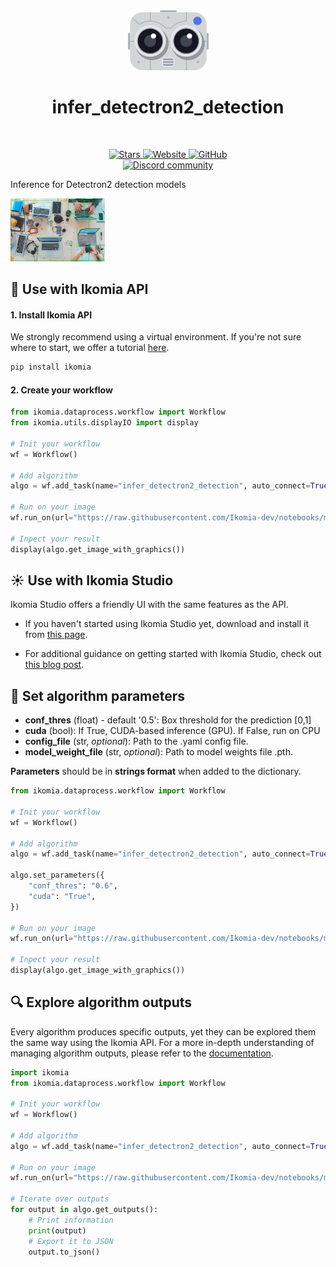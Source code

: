 <div align="center">
  <img src="https://raw.githubusercontent.com/Ikomia-hub/infer_detectron2_detection/main/icons/detectron2.png" alt="Algorithm icon">
  <h1 align="center">infer_detectron2_detection</h1>
</div>
<br />
<p align="center">
    <a href="https://github.com/Ikomia-hub/infer_detectron2_detection">
        <img alt="Stars" src="https://img.shields.io/github/stars/Ikomia-hub/infer_detectron2_detection">
    </a>
    <a href="https://app.ikomia.ai/hub/">
        <img alt="Website" src="https://img.shields.io/website/http/app.ikomia.ai/en.svg?down_color=red&down_message=offline&up_message=online">
    </a>
    <a href="https://github.com/Ikomia-hub/infer_detectron2_detection/blob/main/LICENSE.md">
        <img alt="GitHub" src="https://img.shields.io/github/license/Ikomia-hub/infer_detectron2_detection.svg?color=blue">
    </a>    
    <br>
    <a href="https://discord.com/invite/82Tnw9UGGc">
        <img alt="Discord community" src="https://img.shields.io/badge/Discord-white?style=social&logo=discord">
    </a> 
</p>

Inference for Detectron2 detection models

<img src="https://raw.githubusercontent.com/Ikomia-hub/infer_detectron2_detection/main/icons/output.jpg"  alt="Illustrative image" width="30%" height="30%">



## :rocket: Use with Ikomia API

#### 1. Install Ikomia API

We strongly recommend using a virtual environment. If you're not sure where to start, we offer a tutorial [here](https://www.ikomia.ai/blog/a-step-by-step-guide-to-creating-virtual-environments-in-python).

```sh
pip install ikomia
```

#### 2. Create your workflow


```python
from ikomia.dataprocess.workflow import Workflow
from ikomia.utils.displayIO import display

# Init your workflow
wf = Workflow()

# Add algorithm
algo = wf.add_task(name="infer_detectron2_detection", auto_connect=True)

# Run on your image  
wf.run_on(url="https://raw.githubusercontent.com/Ikomia-dev/notebooks/main/examples/img/img_work.jpg")

# Inpect your result
display(algo.get_image_with_graphics())

```

## :sunny: Use with Ikomia Studio

Ikomia Studio offers a friendly UI with the same features as the API.

- If you haven't started using Ikomia Studio yet, download and install it from [this page](https://www.ikomia.ai/studio).

- For additional guidance on getting started with Ikomia Studio, check out [this blog post](https://www.ikomia.ai/blog/how-to-get-started-with-ikomia-studio).

## :pencil: Set algorithm parameters
 
- **conf_thres** (float) - default '0.5': Box threshold for the prediction [0,1]
- **cuda** (bool): If True, CUDA-based inference (GPU). If False, run on CPU
- **config_file** (str, *optional*): Path to the .yaml config file.
- **model_weight_file** (str, *optional*): Path to model weights file .pth.

**Parameters** should be in **strings format**  when added to the dictionary.

```python
from ikomia.dataprocess.workflow import Workflow

# Init your workflow
wf = Workflow()

# Add algorithm
algo = wf.add_task(name="infer_detectron2_detection", auto_connect=True)

algo.set_parameters({
    "conf_thres": "0.6",
    "cuda": "True",
})

# Run on your image  
wf.run_on(url="https://raw.githubusercontent.com/Ikomia-dev/notebooks/main/examples/img/img_work.jpg")

# Inpect your result
display(algo.get_image_with_graphics())
```

## :mag: Explore algorithm outputs

Every algorithm produces specific outputs, yet they can be explored them the same way using the Ikomia API. For a more in-depth understanding of managing algorithm outputs, please refer to the [documentation](https://ikomia-dev.github.io/python-api-documentation/advanced_guide/IO_management.html).

```python
import ikomia
from ikomia.dataprocess.workflow import Workflow

# Init your workflow
wf = Workflow()

# Add algorithm
algo = wf.add_task(name="infer_detectron2_detection", auto_connect=True)

# Run on your image  
wf.run_on(url="https://raw.githubusercontent.com/Ikomia-dev/notebooks/main/examples/img/img_work.jpg")

# Iterate over outputs
for output in algo.get_outputs():
    # Print information
    print(output)
    # Export it to JSON
    output.to_json()
```


